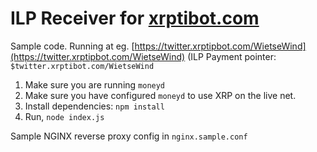# ILP Receiver for [xrptibot.com](https://xrptibot.com)

Sample code. Running at eg. [https://twitter.xrptipbot.com/WietseWind](https://twitter.xrptipbot.com/WietseWind) (ILP Payment pointer: `$twitter.xrptibot.com/WietseWind`

1. Make sure you are running `moneyd`
2. Make sure you have configured `moneyd` to use XRP on the live net.
3. Install dependencies: `npm install`
4. Run, `node index.js`

Sample NGINX reverse proxy config in `nginx.sample.conf`
